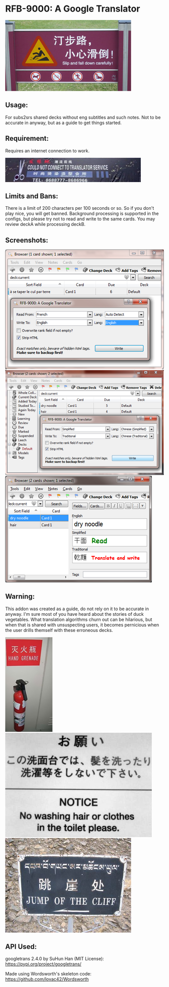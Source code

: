 # RFB-9000: A Google Translator

<img src="https://github.com/lovac42/RFB9000/blob/master/examples/slipNfall.jpg?raw=true" />


## Usage:
For subs2srs shared decks without eng subtitles and such notes. Not to be accurate in anyway, but as a guide to get things started.


## Requirement:
Requires an internet connection to work.

<img src="https://github.com/lovac42/RFB9000/blob/master/examples/net.png?raw=true" />  

## Limits and Bans:
There is a limit of 200 characters per 100 seconds or so. So if you don't play nice, you will get banned. Background processing is supported in the configs, but please try not to read and write to the same cards. You may review deckA while processing deckB.


## Screenshots:

<img src="https://github.com/lovac42/RFB9000/blob/master/screenshots/dialog1.png?raw=true" />  

<img src="https://github.com/lovac42/RFB9000/blob/master/screenshots/dialog2.png?raw=true" />  

<img src="https://github.com/lovac42/RFB9000/blob/master/screenshots/trans.png?raw=true" />  


## Warning:
This addon was created as a guide, do not rely on it to be accurate in anyway. I'm sure most of you have heard about the stories of duck vegetables. What translation algorithms churn out can be hilarious, but when that is shared with unsuspecting users, it becomes pernicious when the user drills themself with these erroneous decks.

<img src="https://github.com/lovac42/RFB9000/blob/master/examples/handGrenade.jpg?raw=true" /><img src="https://github.com/lovac42/RFB9000/blob/master/examples/toilet.jpg?raw=true" /><img src="https://github.com/lovac42/RFB9000/blob/master/examples/cliff.jpg?raw=true" />  


## API Used:
googletrans 2.4.0 by SuHun Han (MIT License): https://pypi.org/project/googletrans/  

Made using Wordsworth's skeleton code: https://github.com/lovac42/Wordsworth
